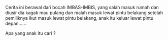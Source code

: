 Cerita ini berawal dari bocah IMBAS-IMBIS, yang salah masuk rumah dan diusir
dia kagak mau pulang dan malah masuk lewat pintu belakang
setelah pemiliknya ikut masuk lewat pintu belakang, anak itu keluar lewat 
pintu depan......

Apa yang anak itu cari ?


